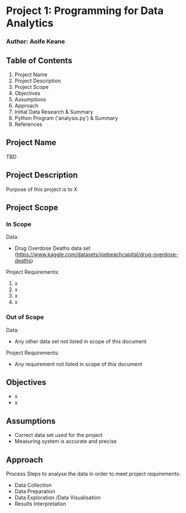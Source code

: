 # Project 1: Programming for Data Analytics
### Author: Aoife Keane

## Table of Contents
1. Project Name
2. Project Description
3. Project Scope
4. Objectives
5. Assumptions
6. Approach
7. Initial Data Research & Summary
8. Python Program ('analysis.py') & Summary
9. References

## Project Name 
TBD

## Project Description
Purpose of this project is to X 

## Project Scope
### In Scope
Data: 
* Drug Overdose Deaths data set (https://www.kaggle.com/datasets/joebeachcapital/drug-overdose-deaths)

Project Requirements: 
1. x 
2. x
3. x 
4. x

### Out of Scope
Data: 
* Any other data set not listed in scope of this document

Project Requirements: 
* Any requirement not listed in scope of this document

## Objectives
* x
* x

## Assumptions
* Correct data set used for the project
* Measuring system is accurate and precise

## Approach 
Process Steps to analyse the data in order to meet project requirements:
* Data Collection 
* Data Preparation 
* Data Exploration /Data Visualisation 
* Results Interpretation

  
